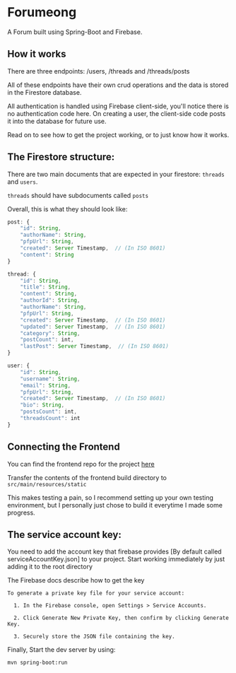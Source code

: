 # Forumeong
A Forum built using Spring-Boot and Firebase.

## How it works

There are three endpoints: /users, /threads and /threads/posts

All of these endpoints have their own crud operations and the data is stored in the Firestore database.

All authentication is handled using Firebase client-side, you'll notice there is no authentication code here. On creating a user, the client-side code posts it into the database for future use.


Read on to see how to get the project working, or to just know how it works.

## The Firestore structure:
There are two main documents that are expected in your firestore: `threads` and `users`.

`threads` should have subdocuments called `posts` 

Overall, this is what they should look like:

```js
post: {
    "id": String,
    "authorName": String,
    "pfpUrl": String,
    "created": Server Timestamp,  // (In ISO 8601) 
    "content": String
}

thread: {
    "id": String,
    "title": String,
    "content": String,
    "authorId": String,
    "authorName": String,
    "pfpUrl": String,
    "created": Server Timestamp,  // (In ISO 8601) 
    "updated": Server Timestamp,  // (In ISO 8601) 
    "category": String,
    "postCount": int,
    "lastPost": Server Timestamp,  // (In ISO 8601) 
}

user: {
    "id": String,
    "username": String,
    "email": String,
    "pfpUrl": String,
    "created": Server Timestamp,  // (In ISO 8601) 
    "bio": String,
    "postsCount": int,
    "threadsCount": int
}

```


## Connecting the Frontend

You can find the frontend repo for the project [here](https://github.com/Sunset-06/Forum-Frontend)

Transfer the contents of the frontend build directory to ```src/main/resources/static```

This makes testing a pain, so I recommend setting up your own testing environment, but I personally just chose to build it everytime I made some progress.

## The service account key:
You need to add the account key that firebase provides [By default called serviceAccountKey.json] to your project. 
Start working immediately by just adding it to the root directory

The Firebase docs describe how to get the key

    To generate a private key file for your service account:

      1. In the Firebase console, open Settings > Service Accounts.

      2. Click Generate New Private Key, then confirm by clicking Generate Key.

      3. Securely store the JSON file containing the key.


Finally, Start the dev server by using:
```bash
mvn spring-boot:run
```
 
